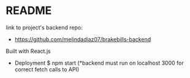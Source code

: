 # README

link to project's backend repo: 
- https://github.com/melindadiaz07/brakebills-backend

Built with React.js

* Deployment
$ npm start
(*backend must run on localhost 3000 for correct fetch calls to API)

